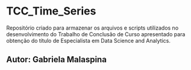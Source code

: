 # TCC_Time_Series

Repositório criado para armazenar os arquivos e scripts utilizados no desenvolvimento do Trabalho de Conclusão de Curso apresentado para obtenção do título de Especialista em Data Science and Analytics.

## Autor: Gabriela Malaspina
